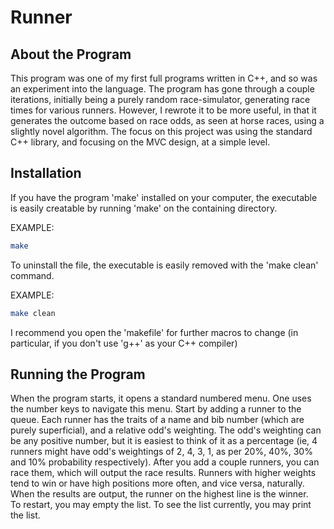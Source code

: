 # Runner
## About the Program
This program was one of my first full programs written in C++, and so was
an experiment into the language. The program has gone through a couple
iterations, initially being a purely random race-simulator, generating race
times for various runners. However, I rewrote it to be more useful, in that
it generates the outcome based on race odds, as seen at horse races, using a
slightly novel algorithm. The focus on this project was using the standard C++
library, and focusing on the MVC design, at a simple level.  

## Installation
If you have the program 'make' installed on your computer, the executable is
easily creatable by running 'make' on the containing directory.

EXAMPLE:
```sh
make
```
To uninstall the file, the executable is easily removed with the 'make clean'
command.

EXAMPLE:
```sh
make clean
```
I recommend you open the 'makefile' for further macros to change (in particular,
if you don't use 'g++' as your C++ compiler)

## Running the Program
When the program starts, it opens a standard numbered menu. One uses the number
keys to navigate this menu. Start by adding a runner to the queue. Each runner
has the traits of a name and bib number (which are purely superficial), and a
relative odd's weighting. The odd's weighting can be any positive number,
but it is easiest to think of it as a percentage (ie, 4 runners might have odd's
weightings of 2, 4, 3, 1, as per 20%, 40%, 30% and 10% probability respectively).
After you add a couple runners, you can race them, which will output the race
results. Runners with higher weights tend to win or have high positions more often,
and vice versa, naturally. When the results are output, the runner on the highest 
line is the winner.  
To restart, you may empty the list. To see the list currently, you may print the list.
